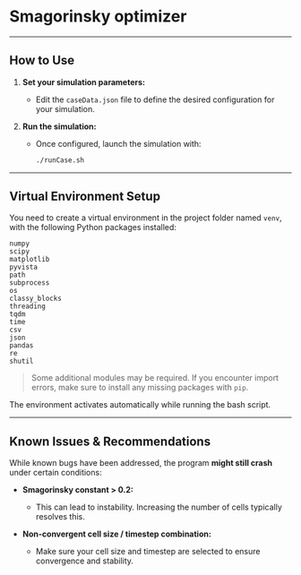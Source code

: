 # Smagorinsky optimizer
---
## How to Use

1. **Set your simulation parameters:**

   - Edit the `caseData.json` file to define the desired configuration for your simulation.

2. **Run the simulation:**

   - Once configured, launch the simulation with:
     ```bash
     ./runCase.sh
     ```

---

## Virtual Environment Setup

You need to create a virtual environment in the project folder named `venv`, with the following Python packages installed:

```
numpy
scipy
matplotlib
pyvista
path
subprocess
os
classy_blocks
threading
tqdm
time
csv
json
pandas
re
shutil
```

> Some additional modules may be required. If you encounter import errors, make sure to install any missing packages with `pip`.

The environment activates automatically while running the bash script.

---

## Known Issues & Recommendations

While known bugs have been addressed, the program **might still crash** under certain conditions:

- **Smagorinsky constant > 0.2:**
  - This can lead to instability. Increasing the number of cells typically resolves this.

- **Non-convergent cell size / timestep combination:**
  - Make sure your cell size and timestep are selected to ensure convergence and stability.
